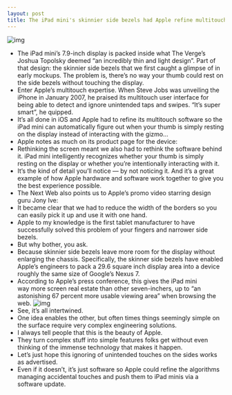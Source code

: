 ```yaml
---
layout: post
title: The iPad mini's skinnier side bezels had Apple refine multitouch
---
```

![img](http://media.idownloadblog.com/wp-content/uploads/2012/10/iPad-mini-front-white-hand.jpg)
* The iPad mini’s 7.9-inch display is packed inside what The Verge’s Joshua Topolsky deemed “an incredibly thin and light design”. Part of that design: the skinnier side bezels that we first caught a glimpse of in early mockups. The problem is, there’s no way your thumb could rest on the side bezels without touching the display.
* Enter Apple’s multitouch expertise. When Steve Jobs was unveiling the iPhone in January 2007, he praised its multitouch user interface for being able to detect and ignore unintended taps and swipes. “It’s super smart”, he quipped.
* It’s all done in iOS and Apple had to refine its multitouch software so the iPad mini can automatically figure out when your thumb is simply resting on the display instead of interacting with the gizmo…
* Apple notes as much on its product page for the device:
* Rethinking the screen meant we also had to rethink the software behind it. iPad mini intelligently recognizes whether your thumb is simply resting on the display or whether you’re intentionally interacting with it.
* It’s the kind of detail you’ll notice — by not noticing it. And it’s a great example of how Apple hardware and software work together to give you the best experience possible.
* The Next Web also points us to Apple’s promo video starring design guru Jony Ive:
* It became clear that we had to reduce the width of the borders so you can easily pick it up and use it with one hand.
* Apple to my knowledge is the first tablet manufacturer to have successfully solved this problem of your fingers and narrower side bezels.
* But why bother, you ask.
* Because skinnier side bezels leave more room for the display without enlarging the chassis. Specifically, the skinner side bezels have enabled Apple’s engineers to pack a 29.6 square inch display area into a device roughly the same size of Google’s Nexus 7.
* According to Apple’s press conference, this gives the iPad mini way more screen real estate than other seven-inchers, up to “an astonishing 67 percent more usable viewing area” when browsing the web.
![img](http://media.idownloadblog.com/wp-content/uploads/2012/10/iPad-mini-image-005.jpg)
* See, it’s all intertwined.
* One idea enables the other, but often times things seemingly simple on the surface require very complex engineering solutions.
* I always tell people that this is the beauty of Apple.
* They turn complex stuff into simple features folks get without even thinking of the immense technology that makes it happen.
* Let’s just hope this ignoring of unintended touches on the sides works as advertised.
* Even if it doesn’t, it’s just software so Apple could refine the algorithms managing accidental touches and push them to iPad minis via a software update.

